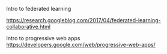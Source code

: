 Intro to federated learning

https://research.googleblog.com/2017/04/federated-learning-collaborative.html



Intro to progressive web apps
https://developers.google.com/web/progressive-web-apps/

